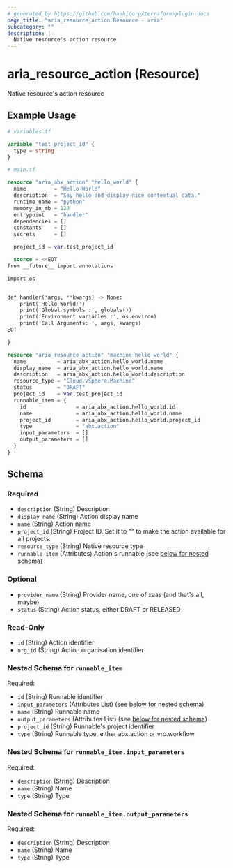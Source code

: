 ```yaml
---
# generated by https://github.com/hashicorp/terraform-plugin-docs
page_title: "aria_resource_action Resource - aria"
subcategory: ""
description: |-
  Native resource's action resource
---
```


# aria_resource_action (Resource)

Native resource's action resource

## Example Usage

```terraform
# variables.tf

variable "test_project_id" {
  type = string
}

# main.tf

resource "aria_abx_action" "hello_world" {
  name         = "Hello World"
  description  = "Say hello and display nice contextual data."
  runtime_name = "python"
  memory_in_mb = 128
  entrypoint   = "handler"
  dependencies = []
  constants    = []
  secrets      = []

  project_id = var.test_project_id

  source = <<EOT
from __future__ import annotations

import os


def handler(*args, **kwargs) -> None:
    print('Hello World!')
    print('Global symbols :', globals())
    print('Environment variables :', os.environ)
    print('Call Arguments: ', args, kwargs)
EOT

}

resource "aria_resource_action" "machine_hello_world" {
  name          = aria_abx_action.hello_world.name
  display_name  = aria_abx_action.hello_world.name
  description   = aria_abx_action.hello_world.description
  resource_type = "Cloud.vSphere.Machine"
  status        = "DRAFT"
  project_id    = var.test_project_id
  runnable_item = {
    id                = aria_abx_action.hello_world.id
    name              = aria_abx_action.hello_world.name
    project_id        = aria_abx_action.hello_world.project_id
    type              = "abx.action"
    input_parameters  = []
    output_parameters = []
  }
}
```

<!-- schema generated by tfplugindocs -->
## Schema

### Required

- `description` (String) Description
- `display_name` (String) Action display name
- `name` (String) Action name
- `project_id` (String) Project ID. Set it to "" to make the action available for all projects.
- `resource_type` (String) Native resource type
- `runnable_item` (Attributes) Action's runnable (see [below for nested schema](#nestedatt--runnable_item))

### Optional

- `provider_name` (String) Provider name, one of xaas (and that's all, maybe)
- `status` (String) Action status, either DRAFT or RELEASED

### Read-Only

- `id` (String) Action identifier
- `org_id` (String) Action organisation identifier

<a id="nestedatt--runnable_item"></a>
### Nested Schema for `runnable_item`

Required:

- `id` (String) Runnable identifier
- `input_parameters` (Attributes List) (see [below for nested schema](#nestedatt--runnable_item--input_parameters))
- `name` (String) Runnable name
- `output_parameters` (Attributes List) (see [below for nested schema](#nestedatt--runnable_item--output_parameters))
- `project_id` (String) Runnable's project identifier
- `type` (String) Runnable type, either abx.action or vro.workflow

<a id="nestedatt--runnable_item--input_parameters"></a>
### Nested Schema for `runnable_item.input_parameters`

Required:

- `description` (String) Description
- `name` (String) Name
- `type` (String) Type


<a id="nestedatt--runnable_item--output_parameters"></a>
### Nested Schema for `runnable_item.output_parameters`

Required:

- `description` (String) Description
- `name` (String) Name
- `type` (String) Type

